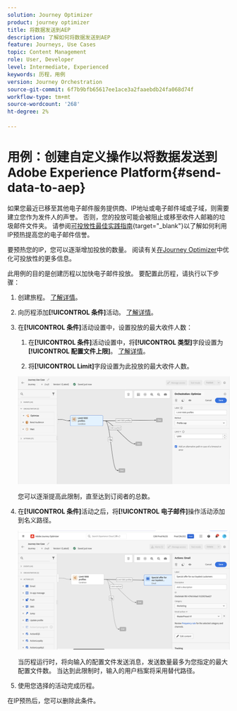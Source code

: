 ```yaml
---
solution: Journey Optimizer
product: journey optimizer
title: 将数据发送到AEP
description: 了解如何将数据发送到AEP
feature: Journeys, Use Cases
topic: Content Management
role: User, Developer
level: Intermediate, Experienced
keywords: 历程，用例
version: Journey Orchestration
source-git-commit: 6f7b9bfb65617ee1ace3a2faaebdb24fa068d74f
workflow-type: tm+mt
source-wordcount: '268'
ht-degree: 2%

---
```


# 用例：创建自定义操作以将数据发送到Adobe Experience Platform{#send-data-to-aep}

如果您最近已移至其他电子邮件服务提供商、IP地址或电子邮件域或子域，则需要建立您作为发件人的声誉。 否则，您的投放可能会被阻止或移至收件人邮箱的垃圾邮件文件夹。 请参阅[可投放性最佳实践指南](https://experienceleague.adobe.com/docs/deliverability-learn/deliverability-best-practice-guide/additional-resources/generic-resources/increase-reputation-with-ip-warming.html?lang=zh-Hans){target="_blank"}以了解如何利用IP预热提高您的电子邮件信誉。

要预热您的IP，您可以逐渐增加投放的数量。 阅读有关[在Journey Optimizer](../reports/deliverability.md)中优化可投放性的更多信息。

此用例的目的是创建历程以加快电子邮件投放。 要配置此历程，请执行以下步骤：

1. 创建旅程。 [了解详情](journey-gs.md)。

1. 向历程添加&#x200B;**[!UICONTROL 条件]**&#x200B;活动。 [了解详情](condition-activity.md)。

1. 在&#x200B;**[!UICONTROL 条件]**&#x200B;活动设置中，设置投放的最大收件人数：

   1. 在&#x200B;**[!UICONTROL 条件]**&#x200B;活动设置中，将&#x200B;**[!UICONTROL 类型]**&#x200B;字段设置为&#x200B;**[!UICONTROL 配置文件上限]**。 [了解详情](condition-activity.md#profile_cap)。

   1. 将&#x200B;**[!UICONTROL Limit]**&#x200B;字段设置为此投放的最大收件人数。

   ![](assets/profile-cap-condition.png)

   您可以逐渐提高此限制，直至达到订阅者的总数。

1. 在&#x200B;**[!UICONTROL 条件]**&#x200B;活动之后，将&#x200B;**[!UICONTROL 电子邮件]**&#x200B;操作活动添加到名义路径。

   ![](assets/ramp-up-deliveries-message.png)

   当历程运行时，将向输入的配置文件发送消息，发送数量最多为您指定的最大配置文件数。 当达到此限制时，输入的用户档案将采用替代路径。

1. 使用您选择的活动完成历程。

在IP预热后，您可以删除此条件。
